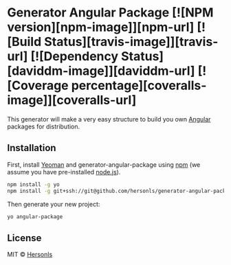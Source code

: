 # Generator Angular Package [![NPM version][npm-image]][npm-url] [![Build Status][travis-image]][travis-url] [![Dependency Status][daviddm-image]][daviddm-url] [![Coverage percentage][coveralls-image]][coveralls-url]

This generator will make a very easy structure to build you own [Angular](https://angular.io/) packages
for distribution.

## Installation

First, install [Yeoman](http://yeoman.io) and generator-angular-package using [npm](https://www.npmjs.com/) (we assume you have pre-installed [node.js](https://nodejs.org/)).

```bash
npm install -g yo
npm install -g git+ssh://git@github.com/hersonls/generator-angular-package.git
```

Then generate your new project:

```bash
yo angular-package
```

## License

MIT © [Hersonls](http://github.com/hersonls)

